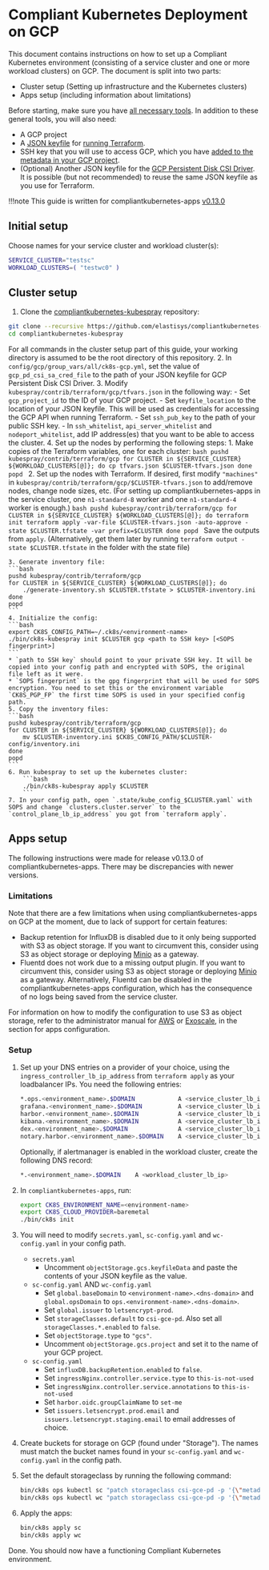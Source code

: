 # Compliant Kubernetes Deployment on GCP

This document contains instructions on how to set up a Compliant Kubernetes environment (consisting of a service cluster and one or more workload clusters) on GCP. The document is split into two parts:

- Cluster setup (Setting up infrastructure and the Kubernetes clusters)
- Apps setup (including information about limitations)

Before starting, make sure you have [all necessary tools](getting-started.md). In addition to these general tools, you will also need:

- A GCP project
- A [JSON keyfile](https://cloud.google.com/iam/docs/creating-managing-service-account-keys) for [running Terraform](https://registry.terraform.io/providers/hashicorp/google/latest/docs/guides/getting_started#adding-credentials).
- SSH key that you will use to access GCP, which you have [added to the metadata in your GCP project](https://cloud.google.com/compute/docs/instances/adding-removing-ssh-keys).
- (Optional) Another JSON keyfile for the [GCP Persistent Disk CSI Driver](https://github.com/kubernetes-sigs/kubespray/blob/master/docs/gcp-pd-csi.md). It is possible (but not recommended) to reuse the same JSON keyfile as you use for Terraform.

!!!note
    This guide is written for compliantkubernetes-apps [v0.13.0](https://github.com/elastisys/compliantkubernetes-apps/tree/v0.13.0)

## Initial setup

Choose names for your service cluster and workload cluster(s):

```bash
SERVICE_CLUSTER="testsc"
WORKLOAD_CLUSTERS=( "testwc0" )
```

## Cluster setup

1. Clone the [compliantkubernetes-kubespray](https://github.com/elastisys/compliantkubernetes-kubespray) repository:
```bash
git clone --recursive https://github.com/elastisys/compliantkubernetes-kubespray
cd compliantkubernetes-kubespray
```
For all commands in the cluster setup part of this guide, your working directory is assumed to be the root directory of this repository.
2. In `config/gcp/group_vars/all/ck8s-gcp.yml`, set the value of `gcp_pd_csi_sa_cred_file` to the path of your JSON keyfile for GCP Persistent Disk CSI Driver.
3. Modify `kubespray/contrib/terraform/gcp/tfvars.json` in the following way:
    - Set `gcp_project_id` to the ID of your GCP project.
    - Set `keyfile_location` to the location of your JSON keyfile. This will be used as credentials for accessing the GCP API when running Terraform.
    - Set `ssh_pub_key` to the path of your public SSH key.
    - In `ssh_whitelist`, `api_server_whitelist` and `nodeport_whitelist`, add IP address(es) that you want to be able to access the cluster.
4. Set up the nodes by performing the following steps:
    1. Make copies of the Terraform variables, one for each cluster:
    ```bash
    pushd kubespray/contrib/terraform/gcp
    for CLUSTER in ${SERVICE_CLUSTER} ${WORKLOAD_CLUSTERS[@]}; do
      cp tfvars.json $CLUSTER-tfvars.json
    done
    popd
    ```
    2. Set up the nodes with Terraform. If desired, first modify `"machines"` in `kubespray/contrib/terraform/gcp/$CLUSTER-tfvars.json` to add/remove nodes, change node sizes, etc. (For setting up compliantkubernetes-apps in the service cluster, one `n1-standard-8` worker and one `n1-standard-4` worker is enough.)
    ```bash
    pushd kubespray/contrib/terraform/gcp
    for CLUSTER in ${SERVICE_CLUSTER} ${WORKLOAD_CLUSTERS[@]}; do
        terraform init
        terraform apply -var-file $CLUSTER-tfvars.json -auto-approve -state $CLUSTER.tfstate -var prefix=$CLUSTER
    done
    popd
    ```
    Save the outputs from `apply`. (Alternatively, get them later by running `terraform output -state $CLUSTER.tfstate` in the folder with the state file)

    3. Generate inventory file:
    ```bash
    pushd kubespray/contrib/terraform/gcp
    for CLUSTER in ${SERVICE_CLUSTER} ${WORKLOAD_CLUSTERS[@]}; do
        ./generate-inventory.sh $CLUSTER.tfstate > $CLUSTER-inventory.ini
    done
    popd
    ```
    4. Initialize the config:
    ```bash
    export CK8S_CONFIG_PATH=~/.ck8s/<environment-name>
    ./bin/ck8s-kubespray init $CLUSTER gcp <path to SSH key> [<SOPS fingerprint>]
    ```
    * `path to SSH key` should point to your private SSH key. It will be copied into your config path and encrypted with SOPS, the original file left as it were.
    * `SOPS fingerprint` is the gpg fingerprint that will be used for SOPS encryption. You need to set this or the environment variable `CK8S_PGP_FP` the first time SOPS is used in your specified config path.
    5. Copy the inventory files:
    ```bash
    pushd kubespray/contrib/terraform/gcp
    for CLUSTER in ${SERVICE_CLUSTER} ${WORKLOAD_CLUSTERS[@]}; do
        mv $CLUSTER-inventory.ini $CK8S_CONFIG_PATH/$CLUSTER-config/inventory.ini
    done
    popd
    ```
    6. Run kubespray to set up the kubernetes cluster:
        ```bash
        ./bin/ck8s-kubespray apply $CLUSTER
        ```
    7. In your config path, open `.state/kube_config_$CLUSTER.yaml` with SOPS and change `clusters.cluster.server` to the `control_plane_lb_ip_address` you got from `terraform apply`.

## Apps setup

The following instructions were made for release v0.13.0 of compliantkubernetes-apps. There may be discrepancies with newer versions.

### Limitations

Note that there are a few limitations when using compliantkubernetes-apps on GCP at the moment, due to lack of support for certain features:

- Backup retention for InfluxDB is disabled due to it only being supported with S3 as object storage. If you want to circumvent this, consider using S3 as object storage or deploying [Minio](https://docs.min.io/docs/minio-gateway-for-gcs.html) as a gateway.
- Fluentd does not work due to a missing output plugin. If you want to circumvent this, consider using S3 as object storage or deploying [Minio](https://docs.min.io/docs/minio-gateway-for-gcs.html) as a gateway. Alternatively, Fluentd can be disabled in the compliantkubernetes-apps configuration, which has the consequence of no logs being saved from the service cluster.

For information on how to modify the configuration to use S3 as object storage, refer to the administrator manual for [AWS](aws.md) or [Exoscale](exoscale.md), in the section for apps configuration.

### Setup

1. Set up your DNS entries on a provider of your choice, using the `ingress_controller_lb_ip_address` from `terraform apply` as your loadbalancer IPs. You need the following entries:
    ```bash
    *.ops.<environment_name>.$DOMAIN            A <service_cluster_lb_ip>
    grafana.<environment_name>.$DOMAIN          A <service_cluster_lb_ip>
    harbor.<environment_name>.$DOMAIN           A <service_cluster_lb_ip>
    kibana.<environment_name>.$DOMAIN           A <service_cluster_lb_ip>
    dex.<environment_name>.$DOMAIN              A <service_cluster_lb_ip>
    notary.harbor.<environment_name>.$DOMAIN    A <service_cluster_lb_ip>
    ```

    Optionally, if alertmanager is enabled in the workload cluster, create the following DNS record:

    ```bash
    *.<environment_name>.$DOMAIN    A <workload_cluster_lb_ip>
    ```

2. In `compliantkubernetes-apps`, run:
    ```bash
    export CK8S_ENVIRONMENT_NAME=<environment-name>
    export CK8S_CLOUD_PROVIDER=baremetal
    ./bin/ck8s init
    ```

3. You will need to modify `secrets.yaml`, `sc-config.yaml` and `wc-config.yaml` in your config path.

    - `secrets.yaml`
        - Uncomment `objectStorage.gcs.keyfileData` and paste the contents of your JSON keyfile as the value.
    - `sc-config.yaml` AND `wc-config.yaml`
        - Set `global.baseDomain` to `<environment-name>.<dns-domain>` and `global.opsDomain` to `ops.<environment-name>.<dns-domain>`.
        - Set `global.issuer` to `letsencrypt-prod`.
        - Set `storageClasses.default` to `csi-gce-pd`. Also set all `storageClasses.*.enabled` to `false`.
        - Set `objectStorage.type` to `"gcs"`.
        - Uncomment `objectStorage.gcs.project` and set it to the name of your GCP project.
    - `sc-config.yaml`
        - Set `influxDB.backupRetention.enabled` to `false`.
        - Set `ingressNginx.controller.service.type` to `this-is-not-used`
        - Set `ingressNginx.controller.service.annotations` to `this-is-not-used`
        - Set `harbor.oidc.groupClaimName` to  `set-me`
        - Set `issuers.letsencrypt.prod.email` and `issuers.letsencrypt.staging.email` to email addresses of choice.

4. Create buckets for storage on GCP (found under "Storage"). The names must match the bucket names found in your `sc-config.yaml` and `wc-config.yaml` in the config path.
5. Set the default storageclass by running the following command:
    ```bash
    bin/ck8s ops kubectl sc "patch storageclass csi-gce-pd -p '{\"metadata\": {\"annotations\":{\"storageclass.kubernetes.io/is-default-class\":\"true\"}}}'"
    bin/ck8s ops kubectl wc "patch storageclass csi-gce-pd -p '{\"metadata\": {\"annotations\":{\"storageclass.kubernetes.io/is-default-class\":\"true\"}}}'"
    ```
6. Apply the apps:
    ```bash
    bin/ck8s apply sc
    bin/ck8s apply wc
    ```

Done. You should now have a functioning Compliant Kubernetes environment.
